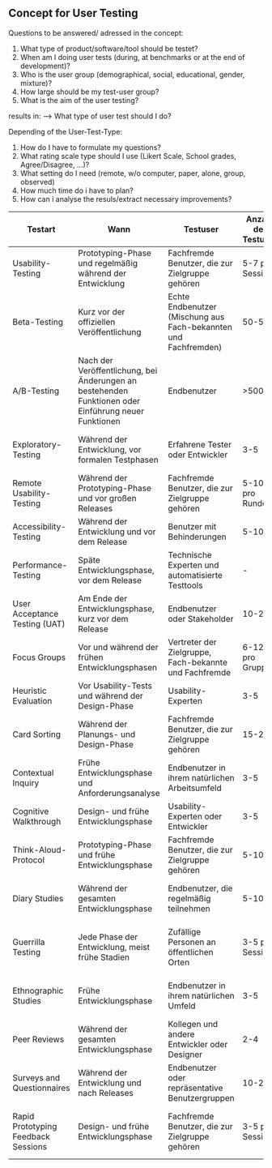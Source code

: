 ## Concept for User Testing

Questions to be answered/ adressed in the concept:

1) What type of product/software/tool should be testet?
2) When am I doing user tests (during, at benchmarks or at the end of development)?
3) Who is the user group (demographical, social, educational, gender, mixture)?
4) How large should be my test-user group?
5) What is the aim of the user testing?

results in:
--> What type of user test should I do?

Depending of the User-Test-Type:
1) How do I have to formulate my questions?
2)  What rating scale type should I use (Likert Scale, School grades, Agree/Disagree, ...)?
3) What setting do I need (remote, w/o computer, paper, alone, group, observed)
4) How much time do i have to plan?
5) How can i analyse the resuls/extract necessary improvements?

| Testart                             | Wann                                                                                                 | Testuser                                                        | Anzahl der Testuser | Ziel                                                                                             | Rückmeldung                                                | Skala                                      | Zeit pro Teilnehmer     | Setting                      |
| ----------------------------------- | ---------------------------------------------------------------------------------------------------- | --------------------------------------------------------------- | ------------------- | ------------------------------------------------------------------------------------------------ | ---------------------------------------------------------- | ------------------------------------------ | ----------------------- | ---------------------------- |
| Usability-Testing                   | Prototyping-Phase und regelmäßig während der Entwicklung                                             | Fachfremde Benutzer, die zur Zielgruppe gehören                 | 5-7 pro Session     | Identifikation von Usability-Problemen und Verbesserung der Benutzerfreundlichkeit               | Beobachtungen, Think-Aloud-Protokoll, Post-Test-Fragebogen | Likert-Skala (1-5)                         | 60-90 Minuten           | Vor Ort oder remote          |
| Beta-Testing                        | Kurz vor der offiziellen Veröffentlichung                                                            | Echte Endbenutzer (Mischung aus Fach-bekannten und Fachfremden) | 50-500              | Finden von letzten Fehlern, Performance-Problemen und Sammeln von Feedback zur Benutzererfahrung | Bug-Reports, Feedback-Formulare, Umfragen                  | Offene Fragen und Likert-Skala (1-5)       | 30 Minuten pro Woche    | Remote                       |
| A/B-Testing                         | Nach der Veröffentlichung, bei Änderungen an bestehenden Funktionen oder Einführung neuer Funktionen | Endbenutzer                                                     | \>500               | Vergleich der Leistung und Benutzerakzeptanz zwischen Varianten                                  | Automatisierte Datensammlung (Klicks, Conversion-Rates)    | Quantitative Daten (KPI)                   | Laufend                 | Remote                       |
| Exploratory-Testing                 | Während der Entwicklung, vor formalen Testphasen                                                     | Erfahrene Tester oder Entwickler                                | 3-5                 | Unstrukturierte Entdeckung von Fehlern und Schwachstellen                                        | Fehlerberichte, mündliches Feedback                        | Qualitatives Feedback, offene Fragen       | 60-120 Minuten          | Vor Ort                      |
| Remote Usability-Testing            | Während der Prototyping-Phase und vor großen Releases                                                | Fachfremde Benutzer, die zur Zielgruppe gehören                 | 5-10 pro Runde      | Sammeln von Usability-Feedback und Beobachtung der Interaktion                                   | Bildschirmaufnahmen, Audioaufnahmen, Fragebögen            | Likert-Skala (1-5)                         | 60-90 Minuten           | Remote                       |
| Accessibility-Testing               | Während der Entwicklung und vor dem Release                                                          | Benutzer mit Behinderungen                                      | 5-10                | Sicherstellen der Zugänglichkeit                                                                 | Beobachtungen, Fehlerberichte, Fragebögen                  | Likert-Skala (1-5)                         | 60-120 Minuten          | Vor Ort oder remote          |
| Performance-Testing                 | Späte Entwicklungsphase, vor dem Release                                                             | Technische Experten und automatisierte Testtools                | \-                  | Überprüfung von Geschwindigkeit, Skalierbarkeit, Stabilität                                      | Automatisierte Performance-Metriken, Logs                  | Quantitative Daten (Ladezeiten, Durchsatz) | Laufend                 | Vor Ort oder remote          |
| User Acceptance Testing (UAT)       | Am Ende der Entwicklungsphase, kurz vor dem Release                                                  | Endbenutzer oder Stakeholder                                    | 10-20               | Verifizierung der Anforderungen und Erwartungen                                                  | Abnahmeberichte, Fragebögen                                | Likert-Skala (1-5)                         | 60-120 Minuten          | Vor Ort oder remote          |
| Focus Groups                        | Vor und während der frühen Entwicklungsphasen                                                        | Vertreter der Zielgruppe, Fach-bekannte und Fachfremde          | 6-12 pro Gruppe     | Einholen von Meinungen und Vorschlägen                                                           | Gruppendiskussionen, Protokolle, Fragebögen                | Likert-Skala (1-5)                         | 2-3 Stunden             | Vor Ort                      |
| Heuristic Evaluation                | Vor Usability-Tests und während der Design-Phase                                                     | Usability-Experten                                              | 3-5                 | Identifikation von Usability-Problemen                                                           | Expertenberichte, Checklisten                              | Likert-Skala (1-5)                         | 60-90 Minuten           | Vor Ort oder remote          |
| Card Sorting                        | Während der Planungs- und Design-Phase                                                               | Fachfremde Benutzer, die zur Zielgruppe gehören                 | 15-20               | Verbesserung der Informationsarchitektur                                                         | Sortierdaten, Fragebögen                                   | Quantitative Daten, offene Fragen          | 30-60 Minuten           | Vor Ort oder remote          |
| Contextual Inquiry                  | Frühe Entwicklungsphase und Anforderungsanalyse                                                      | Endbenutzer in ihrem natürlichen Arbeitsumfeld                  | 3-5                 | Verstehen der Benutzeranforderungen und -verhalten                                               | Beobachtungsprotokolle, Interviews                         | Qualitatives Feedback, offene Fragen       | 2-4 Stunden             | Vor Ort (natürliches Umfeld) |
| Cognitive Walkthrough               | Design- und frühe Entwicklungsphase                                                                  | Usability-Experten oder Entwickler                              | 3-5                 | Bewertung der Benutzerfreundlichkeit                                                             | Schritt-für-Schritt-Berichte, Checklisten                  | Likert-Skala (1-5)                         | 60-90 Minuten           | Vor Ort oder remote          |
| Think-Aloud-Protocol                | Prototyping-Phase und frühe Entwicklungsphase                                                        | Fachfremde Benutzer, die zur Zielgruppe gehören                 | 5-10                | Erkennen von Usability-Problemen                                                                 | Audio-/Videoaufnahmen, Protokolle                          | Offene Fragen, qualitative Daten           | 60-90 Minuten           | Vor Ort oder remote          |
| Diary Studies                       | Während der gesamten Entwicklungsphase                                                               | Endbenutzer, die regelmäßig teilnehmen                          | 5-10                | Sammeln von Langzeitdaten über Nutzungserfahrung                                                 | Tagebucheinträge, regelmäßige Feedback-Sessions            | Offene Fragen, qualitative Daten           | 10-15 Minuten täglich   | Remote                       |
| Guerrilla Testing                   | Jede Phase der Entwicklung, meist frühe Stadien                                                      | Zufällige Personen an öffentlichen Orten                        | 3-5 pro Session     | Schnelles Feedback zur Benutzerfreundlichkeit                                                    | Mündliches Feedback, kurze Fragebögen                      | Offene Fragen, kurze Likert-Skala (1-3)    | 5-15 Minuten            | Vor Ort (öffentliche Orte)   |
| Ethnographic Studies                | Frühe Entwicklungsphase                                                                              | Endbenutzer in ihrem natürlichen Umfeld                         | 3-5                 | Tieferes Verständnis der Benutzerkontexte                                                        | Beobachtungsprotokolle, Interviews                         | Qualitatives Feedback, offene Fragen       | Mehrere Tage bis Wochen | Vor Ort (natürliches Umfeld) |
| Peer Reviews                        | Während der gesamten Entwicklungsphase                                                               | Kollegen und andere Entwickler oder Designer                    | 2-4                 | Identifikation von Problemen und Verbesserungspotenzialen                                        | Review-Berichte, Feedback-Dokumente                        | Offene Fragen, qualitative Daten           | 30-60 Minuten           | Vor Ort oder remote          |
| Surveys and Questionnaires          | Während der Entwicklung und nach Releases                                                            | Endbenutzer oder repräsentative Benutzergruppen                 | 10-20               | Sammeln von quantitativen und qualitativen Daten                                                 | Ausgefüllte Fragebögen                                     | Likert-Skala (1-5), Schulnoten (1-6)       | 10-20 Minuten           | Remote                       |
| Rapid Prototyping Feedback Sessions | Design- und frühe Entwicklungsphase                                                                  | Fachfremde Benutzer, die zur Zielgruppe gehören                 | 3-5 pro Session     | Schnelles Feedback zu frühen Prototypen                                                          | Beobachtungen, mündliches Feedback, kurze Fragebögen       | Offene Fragen, kurze Likert-Skala (1-3)    | 30-60 Minuten           | Vor Ort oder remote          |
